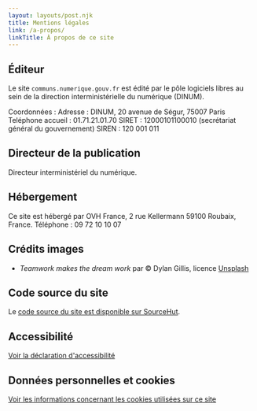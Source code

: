 ```yaml
---
layout: layouts/post.njk
title: Mentions légales
link: /a-propos/
linkTitle: À propos de ce site
---
```


## Éditeur

Le site `communs.numerique.gouv.fr` est édité par le pôle logiciels libres au sein de la direction interministérielle du numérique (DINUM).

Coordonnées :
Adresse : DINUM, 20 avenue de Ségur, 75007 Paris
Teléphone accueil : 01.71.21.01.70
SIRET : 12000101100010 (secrétariat général du gouvernement)
SIREN : 120 001 011

## Directeur de la publication

Directeur interministériel du numérique.

## Hébergement

Ce site est hébergé par OVH France, 2 rue Kellermann 59100 Roubaix, France.  Téléphone : 09 72 10 10 07

## Crédits images

- *Teamwork makes the dream work* par © Dylan Gillis, licence [Unsplash](https://unsplash.com/photos/KdeqA3aTnBY)

## Code source du site

Le [code source du site est disponible sur SourceHut](https://git.sr.ht/~etalab/communs.numerique.gouv.fr).

## Accessibilité

[Voir la déclaration d'accessibilité](/accessibilité/)

## Données personnelles et cookies

[Voir les informations concernant les cookies utilisées sur ce site](/données-personnelles/)
